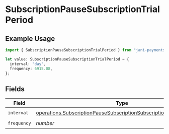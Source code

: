 # SubscriptionPauseSubscriptionTrialPeriod

## Example Usage

```typescript
import { SubscriptionPauseSubscriptionTrialPeriod } from "jani-payments/models/operations";

let value: SubscriptionPauseSubscriptionTrialPeriod = {
  interval: "day",
  frequency: 6915.08,
};
```

## Fields

| Field                                                                                                                                                        | Type                                                                                                                                                         | Required                                                                                                                                                     | Description                                                                                                                                                  |
| ------------------------------------------------------------------------------------------------------------------------------------------------------------ | ------------------------------------------------------------------------------------------------------------------------------------------------------------ | ------------------------------------------------------------------------------------------------------------------------------------------------------------ | ------------------------------------------------------------------------------------------------------------------------------------------------------------ |
| `interval`                                                                                                                                                   | [operations.SubscriptionPauseSubscriptionSubscriptionResponseInterval](../../models/operations/subscriptionpausesubscriptionsubscriptionresponseinterval.md) | :heavy_check_mark:                                                                                                                                           | N/A                                                                                                                                                          |
| `frequency`                                                                                                                                                  | *number*                                                                                                                                                     | :heavy_check_mark:                                                                                                                                           | N/A                                                                                                                                                          |